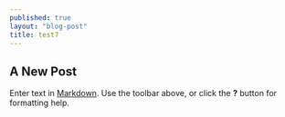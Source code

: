 ```yaml
---
published: true
layout: "blog-post"
title: test7
---
```


## A New Post

Enter text in [Markdown](http://daringfireball.net/projects/markdown/). Use the toolbar above, or click the **?** button for formatting help.
